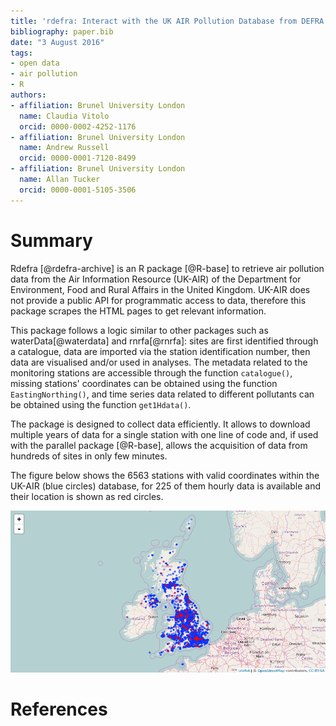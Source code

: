 ```yaml
---
title: 'rdefra: Interact with the UK AIR Pollution Database from DEFRA'
bibliography: paper.bib
date: "3 August 2016"
tags:
- open data
- air pollution
- R
authors:
- affiliation: Brunel University London
  name: Claudia Vitolo
  orcid: 0000-0002-4252-1176
- affiliation: Brunel University London
  name: Andrew Russell
  orcid: 0000-0001-7120-8499
- affiliation: Brunel University London
  name: Allan Tucker
  orcid: 0000-0001-5105-3506
---
```


# Summary

Rdefra [@rdefra-archive] is an R package [@R-base] to retrieve air pollution data from the Air Information Resource (UK-AIR) of the Department for Environment, Food and Rural Affairs in the United Kingdom. UK-AIR does not provide a public API for programmatic access to data, therefore this package scrapes the HTML pages to get relevant information.

This package follows a logic similar to other packages such as waterData[@waterdata] and rnrfa[@rnrfa]: sites are first identified through a catalogue, data are imported via the station identification number, then data are visualised and/or used in analyses. The metadata related to the monitoring stations are accessible through the function `catalogue()`, missing stations' coordinates can be obtained using the function `EastingNorthing()`, and time series data related to different pollutants can be obtained using the function `get1Hdata()`.

The package is designed to collect data efficiently. It allows to download multiple years of data for a single station with one line of code and, if used with the parallel package [@R-base], allows the acquisition of data from hundreds of sites in only few minutes.

The figure below shows the 6563 stations with valid coordinates within the UK-AIR (blue circles) database, for 225 of them hourly data is available and their location is shown as red circles.

![UK-AIR monitoring stations (August 2016)](MonitoringStations.png)

# References
